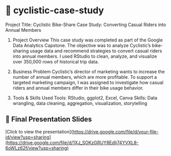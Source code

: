 # 💼 cyclistic-case-study
 Project Title: Cyclistic Bike-Share Case Study: Converting Casual Riders into Annual Members

1. Project Overview
This case study was completed as part of the Google Data Analytics Capstone. The objective was to analyze Cyclistic’s bike-sharing usage data and recommend strategies to convert casual riders into annual members. I used RStudio to clean, analyze, and visualize over 350,000 rows of historical trip data.

2. Business Problem
Cyclistic’s director of marketing wants to increase the number of annual members, which are more profitable. To support a targeted marketing campaign, I was assigned to investigate how casual riders and annual members differ in their bike usage behavior.

3. Tools & Skills Used
Tools: RStudio, ggplot2, Excel, Canva
Skills: Data wrangling, data cleaning, aggregation, visualization, storytelling

## 🎥 Final Presentation Slides

[Click to view the presentation](https://drive.google.com/file/d/your-file-id/view?usp=sharing](https://drive.google.com/file/d/1XJ_SOKzGRUY8EdIj74YVXL8-6oWLz62f/view?usp=sharing)

